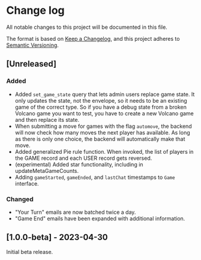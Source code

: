 # Change log

All notable changes to this project will be documented in this file.

The format is based on [Keep a Changelog](https://keepachangelog.com/en/1.1.0/),
and this project adheres to [Semantic Versioning](https://semver.org/spec/v2.0.0.html).

## [Unreleased]

### Added

* Added `set_game_state` query that lets admin users replace game state. It only updates the state, not the envelope, so it needs to be an existing game of the correct type. So if you have a debug state from a broken Volcano game you want to test, you have to create a new Volcano game and then replace its state.
* When submitting a move for games with the flag `automove`, the backend will now check how many moves the next player has available. As long as there is only one choice, the backend will automatically make that move.
* Added generalized Pie rule function. When invoked, the list of players in the GAME record and each USER record gets reversed.
* (experimental) Added star functionality, including in updateMetaGameCounts.
* Adding `gameStarted`, `gameEnded`, and `lastChat` timestamps to `Game` interface.

### Changed

* "Your Turn" emails are now batched twice a day.
* "Game End" emails have been expanded with additional information.

## [1.0.0-beta] - 2023-04-30

Initial beta release.
